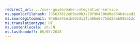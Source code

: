 ```yaml
---
redirect_url: ../user-guide/make-integration-service
ms.openlocfilehash: 735633612e69be0b3a79f904306d6e834b4cead1
ms.sourcegitcommit: 94e8ae4be1b0d3d13fca06e0775dd2aab895a12c
ms.translationtype: HT
ms.contentlocale: zh-CN
ms.lasthandoff: 05/07/2018
---
```

